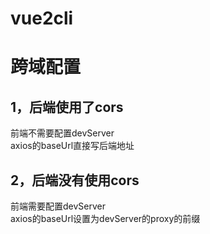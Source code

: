 # vue2cli

# 跨域配置
## 1，后端使用了cors  
前端不需要配置devServer  
axios的baseUrl直接写后端地址  

## 2，后端没有使用cors  
前端需要配置devServer  
axios的baseUrl设置为devServer的proxy的前缀  

